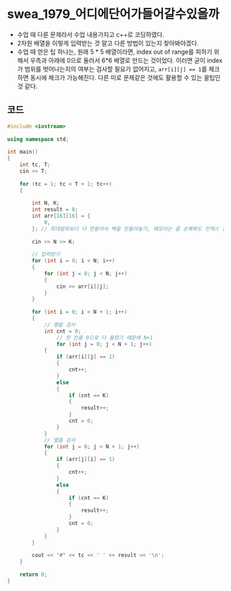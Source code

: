 # swea_1979_어디에단어가들어갈수있을까

- 수업 때 다룬 문제라서 수업 내용가지고 c++로 코딩하였다.
- 2차원 배열을 이렇게 입력받는 것 말고 다른 방법이 있는지 찾아봐야겠다.
- 수업 때 얻은 팁 하나는, 원래 5 * 5 배열이라면, index out of range를 피하기 위해서 우측과 아래에 0으로 둘러서 6*6 배열로 만드는 것이었다. 이러면 굳이 index가 범위를 벗어나는지의 여부는 검사할 필요가 없어지고,  `arr[i][j] == 1`를 체크하면 동시에 체크가 가능해진다. 다른 미로 문제같은 것에도 활용할 수 있는 꿀팁인 것 같다.



## 코드



```c++
#include <iostream>
 
using namespace std;
 
int main()
{
    int tc, T;
    cin >> T;
 
    for (tc = 1; tc < T + 1; tc++)
    {
 
        int N, K;
        int result = 0;
        int arr[16][16] = {
            0,
        }; // 최대범위보다 더 만들어서 벽을 만들어놓기, 메모리는 좀 손해봐도 인덱스 검사를 덜하려고..
 
        cin >> N >> K;
 
        // 입력받기
        for (int i = 0; i < N; i++)
        {
            for (int j = 0; j < N; j++)
            {
                cin >> arr[i][j];
            }
        }
 
        for (int i = 0; i < N + 1; i++)
        {
            // 행을 검사
            int cnt = 0;
                // 한 칸을 0으로 더 둘렀기 때문에 N+1
                for (int j = 0; j < N + 1; j++)
            {
                if (arr[i][j] == 1)
                {
                    cnt++;
                }
                else
                {
                    if (cnt == K)
                    {
                        result++;
                    }
                    cnt = 0;
                }
            }
            // 열을 검사
            for (int j = 0; j < N + 1; j++)
            {
                if (arr[j][i] == 1)
                {
                    cnt++;
                }
                else
                {
                    if (cnt == K)
                    {
                        result++;
                    }
                    cnt = 0;
                }
            }
        }
 
        cout << "#" << tc << ' ' << result << '\n';
    }
 
    return 0;
}
```

